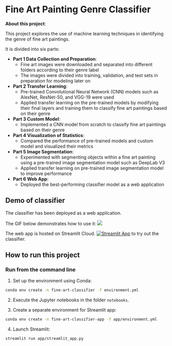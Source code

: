 # Fine Art Painting Genre Classifier
 
**About this project**:

This project explores the use of machine learning techniques in identifying the genre of fine art paintings.

It is divided into six parts:

- **Part 1 Data Collection and Preparation**:
  - Fine art images were downloaded and separated into different folders according to their genre label
  - The images were divided into training, validation, and test sets in preparation for modeling later on
- **Part 2 Transfer Learning**:
  - Pre-trained Convolutional Neural Network (CNN) models such as AlexNet, ResNet-50, and VGG-19 were used
  - Applied transfer learning on the pre-trained models by modifying their final layers and training them to classify fine art paintings based on their genre
- **Part 3 Custom Model**:
  - Implemented a CNN model from scratch to classify fine art paintings based on their genre
- **Part 4 Visualization of Statistics**:
  - Compared the performance of pre-trained models and custom model and visualized their metrics
- **Part 5 Image Segmentation**:
  - Experimented with segmenting objects within a fine art painting using a pre-trained image segmentation model such as DeepLab V3
  - Applied transfer learning on pre-trained image segmentation model to improve performance
- **Part 6 Web App**:
  - Deployed the best-performing classifier model as a web application

## Demo of classifier

The classifier has been deployed as a web application. 

The GIF below demonstrates how to use it:
![](https://github.com/textomatic/fine-art-classifier/blob/main/images/app_demo.gif)

The web app is hosted on Streamlit Cloud. [![Streamlit App](https://static.streamlit.io/badges/streamlit_badge_black_white.svg)](https://www.streamlit.app) to try out the classifier.

## How to run this project

### Run from the command line

1. Set up the environment using Conda:
```bash
conda env create -n fine-art-classifier -f environment.yml
```

2. Execute the Jupyter notebooks in the folder `notebooks`.

3. Create a separate environment for Streamlit app:
```bash
conda env create -n fine-art-classifier-app -f app/environment.yml
```

4. Launch Streamlit:
```bash
streamlit run app/streamlit_app.py
```